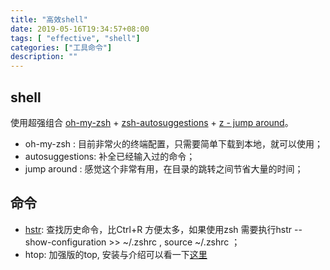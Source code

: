 ```yaml
---
title: "高效shell"
date: 2019-05-16T19:34:57+08:00
tags: [ "effective", "shell"]
categories: ["工具命令"]
description: ""
---
```



## shell  

使用超强组合 [oh-my-zsh](https://ohmyz.sh/) + [zsh-autosuggestions](https://github.com/zsh-users/zsh-autosuggestions) + [z - jump around](https://github.com/rupa/z)。  
 
- oh-my-zsh : 目前非常火的终端配置，只需要简单下载到本地，就可以使用；  
- autosuggestions: 补全已经输入过的命令； 
- jump around : 感觉这个非常有用，在目录的跳转之间节省大量的时间；

<!--more-->
## 命令 
 
* [hstr](https://github.com/dvorka/hstr): 查找历史命令，比Ctrl+R 方便太多，如果使用zsh 需要执行hstr --show-configuration >> ~/.zshrc , source ~/.zshrc ；     
* htop: 加强版的top, 安装与介绍可以看一下[这里](https://cloud.tencent.com/developer/article/1115041)